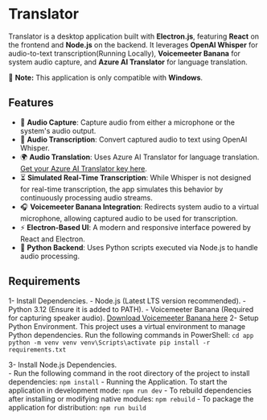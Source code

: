 # **Translator**

Translator is a desktop application built with **Electron.js**, featuring **React** on the frontend and **Node.js** on the backend. It leverages **OpenAI Whisper** for audio-to-text transcription(Running Locally), **Voicemeeter Banana** for system audio capture, and **Azure AI Translator** for language translation.

🚨 **Note:** This application is only compatible with **Windows**. 

## **Features**
- 🎤 **Audio Capture**: Capture audio from either a microphone or the system's audio output.  
- 📝 **Audio Transcription**: Convert captured audio to text using OpenAI Whisper.  
- 🌍 **Audio Translation**: Uses Azure AI Translator for language translation. [Get your Azure AI Translator key here](https://azure.microsoft.com/en-us/products/ai-services/ai-translator).  
- ⏳ **Simulated Real-Time Transcription**: While Whisper is not designed for real-time transcription, the app simulates this behavior by continuously processing audio streams.  
- 🎧 **Voicemeeter Banana Integration**: Redirects system audio to a virtual microphone, allowing captured audio to be used for transcription.  
- ⚡ **Electron-Based UI**: A modern and responsive interface powered by React and Electron.  
- 🐍 **Python Backend**: Uses Python scripts executed via Node.js to handle audio processing. 

## **Requirements**
1- Install Dependencies.
    - Node.js (Latest LTS version recommended).
    - Python 3.12 (Ensure it is added to PATH).
    - Voicemeeter Banana (Required for capturing speaker audio). [Download Voicemeeter Banana here](https://vb-audio.com/Voicemeeter/banana.htm)
2- Setup Python Environment. This project uses a virtual environment to manage Python dependencies. Run the following commands in PowerShell:
    ```
      cd app
      python -m venv venv
      venv\Scripts\activate
      pip install -r requirements.txt
    ```

3- Install Node.js Dependencies.<br/>
     - Run the following command in the root directory of the project to install dependencies: `npm install`
     - Running the Application. To start the application in development mode: `npm run dev`
     - To rebuild dependencies after installing or modifying native modules: `npm rebuild`
     - To package the application for distribution: `npm run build`

